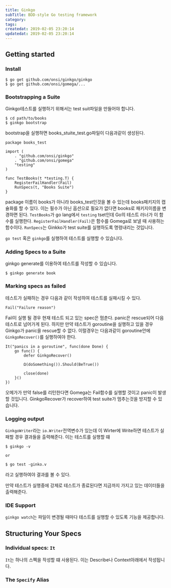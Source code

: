 ```yaml
---
title: Ginkgo
subTitle: BDD-style Go testing framework
category: 
tags: 
createdat: 2019-02-05 23:20:14
updatedat: 2019-02-05 23:20:14
---
```


## Getting started

### Install
```
$ go get github.com/onsi/ginkgo/ginkgo
$ go get github.com/onsi/gomega/...
```

### Bootstrapping a Suite
Ginkgo테스트를 실행하기 위해서는 test suit파일을 만들어야 합니다.
```
$ cd path/to/books
$ ginkgo bootstrap
```

bootstrap을 실행하면 books_stuite_test.go파일이 다음과같이 생성된다.
```
package books_test

import (
    . "github.com/onsi/ginkgo"
    . "github.com/onsi/gomega"
    "testing"
)

func TestBooks(t *testing.T) {
    RegisterFailHandler(Fail)
    RunSpecs(t, "Books Suite")
}
```

package 이름이 books가 아니라 books_test인것을 볼 수 있는데 books패키지의 캡슐화를 할 수 있다.
이는 필수가 아닌 옵션으로 필요가 없다면 books로 패키지이름을 변경하면 된다.
`TestBooks`가 go lang에서 `testing` tset인데 Go의 테스트 러너가 이 함수를 실행한다.
`RegisterFailHandler(Fail)`은 함수를 Gomega로 보낼 때 사용하는 함수이다.
`RunSpecs`는 Ginkko가 test suite를 실행하도록 명령내리는 것입니다. 

`go test` 혹은 `ginkgo`를 실행하여 테스트를 실행할 수 있습니다.

### Adding Specs to a Suite
ginkgo generate를 이용하여 테스트를 작성할 수 있습니다. 

```
$ ginkgo generate book
```

### Marking specs as failed
테스트가 실패하는 경우 다음과 같이 작성하여 테스트를 실패시킬 수 있다.
```
Fail("Failure reason")
```

Fail이 실행 될 경우 현재 테스트 되고 있는 spec은 멈춘다. panic은 rescue되어 다음 테스트로 넘어가게 된다.
하지만 만약 테스트가 goroutine을 실행하고 있을 경우 Ginkgo가 panic을 rescue할 수 없다.
이럴경우는 다음과같이 goroutine안에 `GinkgoRecover()`를 실행하여야 한다.

```
It("panics in a goroutine", func(done Done) {
    go func() {
        defer GinkgoRecover()

        Ω(doSomething()).Should(BeTrue())

        close(done)
    }()
})
```

오메가가 만약 false를 리턴한다면 Gomega는 Fail함수를 실행할 것이고 panic이 발생할 것입니다. GinkgoRecover가 recover하여 test suite가 멈추는것을
방지할 수 있습니다.

### Logging output
`GinkgoWriter`라는 `io.Writer`전역변수가 있는데 이 Wirter에 Write하면 테스트가 실패할 경우 결과들을 출력해준다. 이는 테스트를 실행할 떄
```
$ ginkgo -v 

or

$ go test -ginko.v
```

라고 실행하여야 결과를 볼 수 있다.

만약 테스트가 실행중에 강제로 테스트가 종료된다면 지금까지 가지고 있는 데이터들을 출력해준다.

### IDE Support
`ginkgo watch`는 파일이 변경될 때마다 테스트를 실행할 수 있도록 기능을 제공합니다.

## Structuring Your Specs
### Individual specs: `It`
`It`는 하나의 스펙을 작성할 떄 사용된다. 이는 Describe나 Context아래에서 작성됩니다.

### The `Specify` Alias
 
